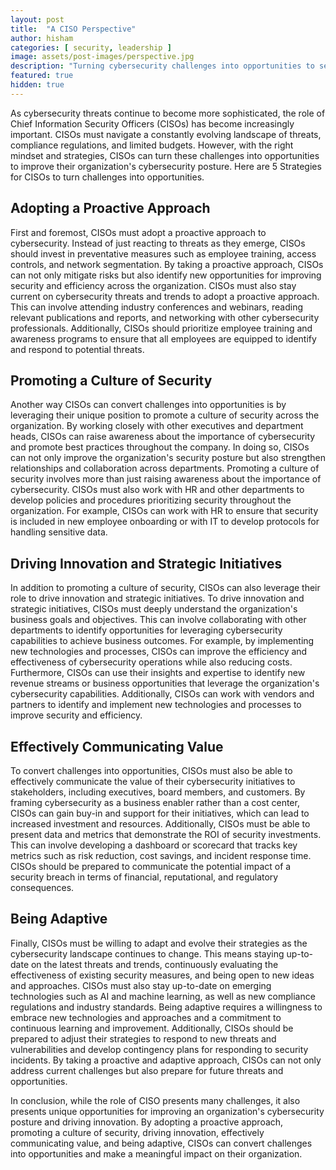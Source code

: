 ```yaml
---
layout: post
title:  "A CISO Perspective"
author: hisham
categories: [ security, leadership ]
image: assets/post-images/perspective.jpg
description: "Turning cybersecurity challenges into opportunities to secure an organization."
featured: true
hidden: true
---
```


As cybersecurity threats continue to become more sophisticated, the role of Chief Information Security Officers (CISOs) has become increasingly important. CISOs must navigate a constantly evolving landscape of threats, compliance regulations, and limited budgets. However, with the right mindset and strategies, CISOs can turn these challenges into opportunities to improve their organization's cybersecurity posture. Here are 5 Strategies for CISOs to turn challenges into opportunities.

## Adopting a Proactive Approach

First and foremost, CISOs must adopt a proactive approach to cybersecurity. Instead of just reacting to threats as they emerge, CISOs should invest in preventative measures such as employee training, access controls, and network segmentation. By taking a proactive approach, CISOs can not only mitigate risks but also identify new opportunities for improving security and efficiency across the organization. CISOs must also stay current on cybersecurity threats and trends to adopt a proactive approach. This can involve attending industry conferences and webinars, reading relevant publications and reports, and networking with other cybersecurity professionals. Additionally, CISOs should prioritize employee training and awareness programs to ensure that all employees are equipped to identify and respond to potential threats.

## Promoting a Culture of Security

Another way CISOs can convert challenges into opportunities is by leveraging their unique position to promote a culture of security across the organization. By working closely with other executives and department heads, CISOs can raise awareness about the importance of cybersecurity and promote best practices throughout the company. In doing so, CISOs can not only improve the organization's security posture but also strengthen relationships and collaboration across departments. Promoting a culture of security involves more than just raising awareness about the importance of cybersecurity. CISOs must also work with HR and other departments to develop policies and procedures prioritizing security throughout the organization. For example, CISOs can work with HR to ensure that security is included in new employee onboarding or with IT to develop protocols for handling sensitive data.

## Driving Innovation and Strategic Initiatives

In addition to promoting a culture of security, CISOs can also leverage their role to drive innovation and strategic initiatives. To drive innovation and strategic initiatives, CISOs must deeply understand the organization's business goals and objectives. This can involve collaborating with other departments to identify opportunities for leveraging cybersecurity capabilities to achieve business outcomes. For example, by implementing new technologies and processes, CISOs can improve the efficiency and effectiveness of cybersecurity operations while also reducing costs. Furthermore, CISOs can use their insights and expertise to identify new revenue streams or business opportunities that leverage the organization's cybersecurity capabilities. Additionally, CISOs can work with vendors and partners to identify and implement new technologies and processes to improve security and efficiency.

## Effectively Communicating Value

To convert challenges into opportunities, CISOs must also be able to effectively communicate the value of their cybersecurity initiatives to stakeholders, including executives, board members, and customers. By framing cybersecurity as a business enabler rather than a cost center, CISOs can gain buy-in and support for their initiatives, which can lead to increased investment and resources. Additionally, CISOs must be able to present data and metrics that demonstrate the ROI of security investments. This can involve developing a dashboard or scorecard that tracks key metrics such as risk reduction, cost savings, and incident response time. CISOs should be prepared to communicate the potential impact of a security breach in terms of financial, reputational, and regulatory consequences.

## Being Adaptive

Finally, CISOs must be willing to adapt and evolve their strategies as the cybersecurity landscape continues to change. This means staying up-to-date on the latest threats and trends, continuously evaluating the effectiveness of existing security measures, and being open to new ideas and approaches. CISOs must also stay up-to-date on emerging technologies such as AI and machine learning, as well as new compliance regulations and industry standards. Being adaptive requires a willingness to embrace new technologies and approaches and a commitment to continuous learning and improvement. Additionally, CISOs should be prepared to adjust their strategies to respond to new threats and vulnerabilities and develop contingency plans for responding to security incidents. By taking a proactive and adaptive approach, CISOs can not only address current challenges but also prepare for future threats and opportunities.

In conclusion, while the role of CISO presents many challenges, it also presents unique opportunities for improving an organization's cybersecurity posture and driving innovation. By adopting a proactive approach, promoting a culture of security, driving innovation, effectively communicating value, and being adaptive, CISOs can convert challenges into opportunities and make a meaningful impact on their organization.
